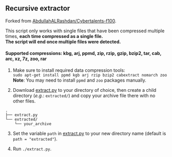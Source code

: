 ## Recursive extractor

Forked from [AbdullahALRashdan/Cybertalents-f100](https://github.com/AbdullahALRashdan/Cybertalents-f100).

This script only works with single files that have been compressed multiple times, **each time compressed as a single file.**\
**The script will end once multiple files were detected.**

#### Supported compressions: kbg, arj, ppmd, zip, rzip, gzip, bzip2, tar, cab, arc, xz, 7z, zoo, rar

1. Make sure to install required data compression tools:\
`sudo apt-get install ppmd kgb arj rzip bzip2 cabextract nomarch zoo`\
**Note**: You may need to install `ppmd` and `zoo` packages manually.

2. Download [extract.py](https://github.com/mohamedhaddi/recursive-extractor/blob/master/extract.py) to your directory of choice, then create a child directory (_e.g._: `extracted/`) and copy your archive file there with no other files.
```
.
├── extract.py
└── extracted/
    └── your_archive
```


3. Set the variable `path` in [extract.py](https://github.com/mohamedhaddi/recursive-extractor/blob/master/extract.py) to your new directory name (default is `path = "extracted"`).

4. Run `./extract.py`.
